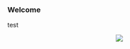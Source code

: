 ### Welcome

test
<p align="center"><img src="https://user-images.githubusercontent.com/43025347/106243985-9f53b880-624d-11eb-90f1-e0da370a73ff.jpg"></p>
<!--
**fd873630/fd873630** is a ✨ _special_ ✨ repository because its `README.md` (this file) appears on your GitHub profile.
